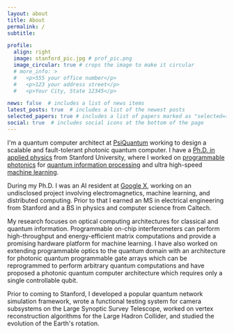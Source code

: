 ```yaml
---
layout: about
title: About
permalink: /
subtitle: 

profile:
  align: right
  image: stanford_pic.jpg # prof_pic.png
  image_circular: true # crops the image to make it circular
  # more_info: >
  #   <p>555 your office number</p>
  #   <p>123 your address street</p>
  #   <p>Your City, State 12345</p>

news: false  # includes a list of news items
latest_posts: true  # includes a list of the newest posts
selected_papers: true # includes a list of papers marked as "selected={true}"
social: true  # includes social icons at the bottom of the page
---
```


I'm a quantum computer architect at [PsiQuantum](https://www.psiquantum.com/) working to design a scalable and fault-tolerant photonic quantum computer. I have a [Ph.D. in applied physics](/assets/pdf/Ben_Bartlett_PhD_Disertation.pdf) from Stanford University, where I worked on [programmable photonics](https://journals.aps.org/pra/abstract/10.1103/PhysRevA.101.042319) for [quantum information processing](https://opg.optica.org/optica/fulltext.cfm?uri=optica-8-12-1515&id=465446) and ultra high-speed [machine learning](https://www.science.org/doi/10.1126/science.ade8450). 

During my Ph.D. I was an AI resident at [Google X](https://x.company/), working on an undisclosed project involving electromagnetics, machine learning, and distributed computing. Prior to that I earned an MS in electrical engineering from Stanford and a BS in physics and computer science from Caltech.

My research focuses on optical computing architectures for classical and quantum information. Programmable on-chip interferometers can perform high-throughput and energy-efficient matrix computations and provide a promising hardware platform for machine learning. I have also worked on extending programmable optics to the quantum domain with an architecture for photonic quantum programmable gate arrays which can be reprogrammed to perform arbitrary quantum computations and have proposed a photonic quantum computer architecture which requires only a single controllable qubit.

Prior to coming to Stanford, I developed a popular quantum network simulation framework, wrote a functional testing system for camera subsystems on the Large Synoptic Survey Telescope, worked on vertex reconstruction algorithms for the Large Hadron Collider, and studied the evolution of the Earth's rotation.